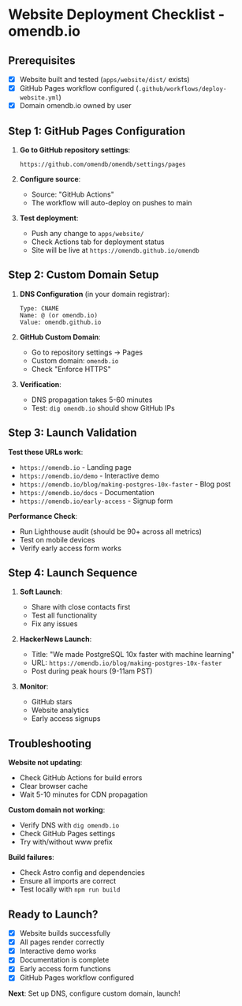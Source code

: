 # Website Deployment Checklist - omendb.io

## Prerequisites
- [x] Website built and tested (`apps/website/dist/` exists)
- [x] GitHub Pages workflow configured (`.github/workflows/deploy-website.yml`)
- [x] Domain omendb.io owned by user

## Step 1: GitHub Pages Configuration

1. **Go to GitHub repository settings**:
   ```
   https://github.com/omendb/omendb/settings/pages
   ```

2. **Configure source**:
   - Source: "GitHub Actions"
   - The workflow will auto-deploy on pushes to main

3. **Test deployment**:
   - Push any change to `apps/website/`
   - Check Actions tab for deployment status
   - Site will be live at `https://omendb.github.io/omendb`

## Step 2: Custom Domain Setup

1. **DNS Configuration** (in your domain registrar):
   ```
   Type: CNAME
   Name: @ (or omendb.io)
   Value: omendb.github.io
   ```

2. **GitHub Custom Domain**:
   - Go to repository settings → Pages
   - Custom domain: `omendb.io`
   - Check "Enforce HTTPS"

3. **Verification**:
   - DNS propagation takes 5-60 minutes
   - Test: `dig omendb.io` should show GitHub IPs

## Step 3: Launch Validation

**Test these URLs work**:
- `https://omendb.io` - Landing page
- `https://omendb.io/demo` - Interactive demo
- `https://omendb.io/blog/making-postgres-10x-faster` - Blog post
- `https://omendb.io/docs` - Documentation
- `https://omendb.io/early-access` - Signup form

**Performance Check**:
- Run Lighthouse audit (should be 90+ across all metrics)
- Test on mobile devices
- Verify early access form works

## Step 4: Launch Sequence

1. **Soft Launch**:
   - Share with close contacts first
   - Test all functionality
   - Fix any issues

2. **HackerNews Launch**:
   - Title: "We made PostgreSQL 10x faster with machine learning"
   - URL: `https://omendb.io/blog/making-postgres-10x-faster`
   - Post during peak hours (9-11am PST)

3. **Monitor**:
   - GitHub stars
   - Website analytics
   - Early access signups

## Troubleshooting

**Website not updating**:
- Check GitHub Actions for build errors
- Clear browser cache
- Wait 5-10 minutes for CDN propagation

**Custom domain not working**:
- Verify DNS with `dig omendb.io`
- Check GitHub Pages settings
- Try with/without www prefix

**Build failures**:
- Check Astro config and dependencies
- Ensure all imports are correct
- Test locally with `npm run build`

## Ready to Launch?

- [x] Website builds successfully
- [x] All pages render correctly
- [x] Interactive demo works
- [x] Documentation is complete
- [x] Early access form functions
- [x] GitHub Pages workflow configured

**Next**: Set up DNS, configure custom domain, launch!